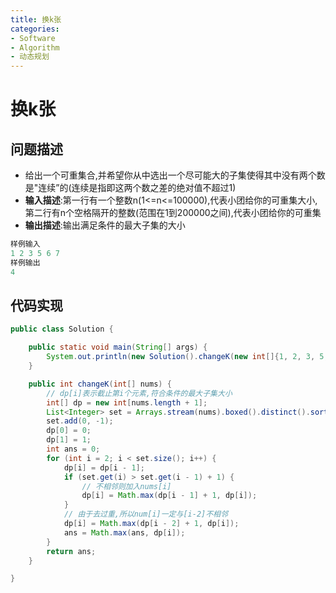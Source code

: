 ```yaml
---
title: 换k张
categories:
- Software
- Algorithm
- 动态规划
---
```

# 换k张

## 问题描述

- 给出一个可重集合,并希望你从中选出一个尽可能大的子集使得其中没有两个数是"连续”的(连续是指即这两个数之差的绝对值不超过1)
- **输入描述**:第一行有一个整数n(1<=n<=100000),代表小团给你的可重集大小,第二行有n个空格隔开的整数(范围在1到200000之间),代表小团给你的可重集
- **输出描述**:输出满足条件的最大子集的大小

```java
样例输入
1 2 3 5 6 7
样例输出
4
```

## 代码实现

```java
public class Solution {

    public static void main(String[] args) {
        System.out.println(new Solution().changeK(new int[]{1, 2, 3, 5, 6, 7}));
    }

    public int changeK(int[] nums) {
        // dp[i]表示截止第i个元素,符合条件的最大子集大小
        int[] dp = new int[nums.length + 1];
        List<Integer> set = Arrays.stream(nums).boxed().distinct().sorted().collect(Collectors.toList());
        set.add(0, -1);
        dp[0] = 0;
        dp[1] = 1;
        int ans = 0;
        for (int i = 2; i < set.size(); i++) {
            dp[i] = dp[i - 1];
            if (set.get(i) > set.get(i - 1) + 1) {
                // 不相邻则加入nums[i]
                dp[i] = Math.max(dp[i - 1] + 1, dp[i]);
            }
            // 由于去过重,所以num[i]一定与[i-2]不相邻
            dp[i] = Math.max(dp[i - 2] + 1, dp[i]);
            ans = Math.max(ans, dp[i]);
        }
        return ans;
    }

}
```
